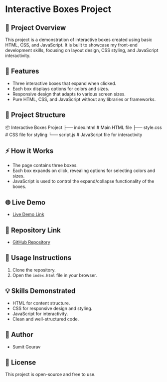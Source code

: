 # Interactive Boxes Project

## 🚀 Project Overview
This project is a demonstration of interactive boxes created using basic HTML, CSS, and JavaScript. It is built to showcase my front-end development skills, focusing on layout design, CSS styling, and JavaScript interactivity.

## 📌 Features
- Three interactive boxes that expand when clicked.
- Each box displays options for colors and sizes.
- Responsive design that adapts to various screen sizes.
- Pure HTML, CSS, and JavaScript without any libraries or frameworks.

## 📁 Project Structure
📦 Interactive Boxes Project
├── index.html # Main HTML file
├── style.css # CSS file for styling
└── script.js # JavaScript file for interactivity

## ⚡ How it Works
- The page contains three boxes.
- Each box expands on click, revealing options for selecting colors and sizes.
- JavaScript is used to control the expand/collapse functionality of the boxes.

## 🌐 Live Demo
- [Live Demo Link](https://fluffy-elf-eb5667.netlify.app/)

## 📌 Repository Link
- [GitHub Repository](https://github.com/Sumit01-tech/Technical-FrontEnd-Support-Engineer-.git)

## 🚀 Usage Instructions
1. Clone the repository.
2. Open the `index.html` file in your browser.

## 💡 Skills Demonstrated
- HTML for content structure.
- CSS for responsive design and styling.
- JavaScript for interactivity.
- Clean and well-structured code.

## 👤 Author
- Sumit Gourav

## 📄 License
This project is open-source and free to use.
